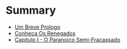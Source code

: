 # Summary

* [Um Breve Prologo](README.md)
* [Conheça Os Renegados](conheca_os_renegados.md)
* [Capitulo I - O Paranoico Semi-Fracassado](chapter1.md)

